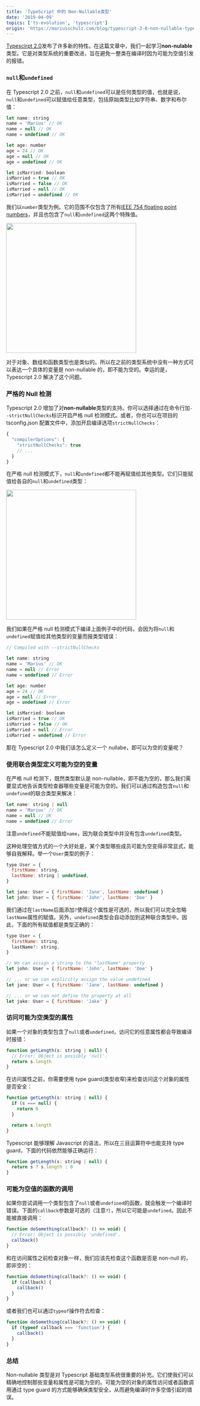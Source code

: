 ```yaml
---
title: 'TypeScript 中的 Non-Nullable类型'
date: '2019-04-09'
topics: ['ts-evolution', 'typescript']
origin: 'https://mariusschulz.com/blog/typescript-2-0-non-nullable-types'
---
```


[Typescirpt 2.0](https://blogs.msdn.microsoft.com/typescript/2016/09/22/announcing-typescript-2-0/)发布了许多新的特性。在这篇文章中，我们一起学习**non-nulable**类型。它是对类型系统的重要改进，旨在避免一整类在编译时因为可能为空值引发的报错。

### `null`和`undefined`

在 Typescript 2.0 之前，`null`和`undefined`可以是任何类型的值，也就是说，`null`和`undefined`可以赋值给任意类型，包括原始类型比如字符串、数字和布尔值：

```javascript
let name: string
name = 'Marius' // OK
name = null // OK
name = undefined // OK

let age: number
age = 24 // OK
age = null // OK
age = undefined // OK

let isMarried: boolean
isMarried = true // OK
isMarried = false // OK
isMarried = null // OK
isMarried = undefined // OK
```

我们以`number`类型为例。它的范围不仅包含了所有[IEEE 754 floating point numbers](https://en.wikipedia.org/wiki/IEEE_754)，并且也包含了`null`和`undefined`这两个特殊值。

<img src="https://blog-1258648987.cos.ap-shanghai.myqcloud.com/blog/typescript-number-domain-with-null-and-undefined.png" width="349" />

对于对象、数组和函数类型也是类似的。所以在之前的类型系统中没有一种方式可以表达一个具体的变量是 non-nullable 的，即不能为空的。幸运的是，Typescript 2.0 解决了这个问题。

### 严格的 Null 检测

Typescript 2.0 增加了对**non-nullable**类型的支持。你可以选择通过在命令行加`--strictNullChecks`标识开启严格 null 检测模式。或者，你也可以在项目的 tsconfig.json 配置文件中，添加开启编译选项`strictNullChecks`：

```javascript
{
  "compilerOptions": {
    "strictNullChecks": true
    // ...
  }
}
```

在严格 null 检测模式下，`null`和`undefined`都不能再赋值给其他类型。它们只能赋值给各自的`null`和`undefined`类型：

<img src="https://blog-1258648987.cos.ap-shanghai.myqcloud.com/blog/typescript-number-domain-without-null-and-undefined.png" width="349" />

我们如果在严格 null 检测模式下编译上面例子中的代码，会因为将`null`和`undefined`赋值给其他类型的变量而报类型错误：

```javascript
// Compiled with --strictNullChecks

let name: string
name = 'Marius' // OK
name = null // Error
name = undefined // Error

let age: number
age = 24 // OK
age = null // Error
age = undefined // Error

let isMarried: boolean
isMarried = true // OK
isMarried = false // OK
isMarried = null // Error
isMarried = undefined // Error
```

那在 Typescript 2.0 中我们该怎么定义一个 nullabe，即可以为空的变量呢？

### 使用联合类型定义可能为空的变量

在严格 null 检测下，既然类型默认是 non-nullable，即不能为空的，那么我们需要显式地告诉类型检查器哪些变量是可能为空的。我们可以通过构造包含`null`和`undefined`的联合类型来解决：

```javascript
let name: string | null
name = 'Marius' // OK
name = null // OK
name = undefined // Error
```

注意`undefined`不能赋值给`name`，因为联合类型中并没有包含`undefined`类型。

这种处理空值方式的一个大好处是，某个类型哪些成员可能为空变得非常显式，能够自我解释。举一个`User`类型的例子：

```javascript
type User = {
  firstName: string,
  lastName: string | undefined,
}

let jane: User = { firstName: 'Jane', lastName: undefined }
let john: User = { firstName: 'John', lastName: 'Doe' }
```

我们通过在`lastName`后面添加`?`使得这个属性是可选的，所以我们可以完全忽略`lastName`属性的赋值。另外，`undefined`类型会自动添加到这种联合类型中。因此，下面的所有赋值都是类型正确的：

```javascript
type User = {
  firstName: string,
  lastName?: string,
}

// We can assign a string to the "lastName" property
let john: User = { firstName: 'John', lastName: 'Doe' }

// ... or we can explicitly assign the value undefined
let jane: User = { firstName: 'Jane', lastName: undefined }

// ... or we can not define the property at all
let jake: User = { firstName: 'Jake' }
```

### 访问可能为空类型的属性

如果一个对象的类型包含了`null`或者`undefined`，访问它的任意属性都会导致编译时报错：

```javascript
function getLength(s: string | null) {
  // Error: Object is possibly 'null'.
  return s.length
}
```

在访问属性之前，你需要使用 type guard(类型收窄)来检查访问这个对象的属性是否安全：

```javascript
function getLength(s: string | null) {
  if (s === null) {
    return 0
  }

  return s.length
}
```

Typescript 能够理解 Javascript 的语法，所以在三目运算符中也能支持 type guard，下面的代码依然能够正确运行：

```javascript
function getLength(s: string | null) {
  return s ? s.length : 0
}
```

### 可能为空值的函数的调用

如果你尝试调用一个类型包含了`null`或者`undefined`的函数，就会触发一个编译时错误。下面的`callback`参数是可选的（注意`?`），所以它可能是`undefined`。因此不能被直接调用：

```javascript
function doSomething(callback?: () => void) {
  // Error: Object is possibly 'undefined'.
  callback()
}
```

和在访问属性之前检查对象一样，我们应该先检查这个函数是否是 non-null 的，即非空的：

```javascript
function doSomething(callback?: () => void) {
  if (callback) {
    callback()
  }
}
```

或者我们也可以通过`typeof`操作符去检查：

```javascript
function doSomething(callback?: () => void) {
  if (typeof callback === 'function') {
    callback()
  }
}
```

### 总结

Non-nullable 类型是对 Typescript 基础类型系统很重要的补充。它们使我们可以精确地控制那些变量和属性是可能为空的。可能为空的对象的属性访问或者函数调用通过 type guard 的方式能够确保类型安全，从而避免编译时许多空值引起的错误。
